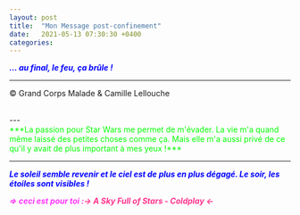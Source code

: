 ```yaml
---
layout: post
title:  "Mon Message post-confinement"
date:   2021-05-13 07:30:30 +0400
categories: 
---
```



<span style="color: blue">***... au final, le feu, ça brûle !***</span>
<br/>


---
&copy;  Grand Corps Malade & Camille Lellouche

<br>
---



<br>
<span style="color: #00FF00">***La passion pour Star Wars me permet de m'évader. La vie m'a quand même laissé des petites choses comme ça. Mais elle m'a aussi privé de ce qu'il y avait de plus important à mes yeux !***</span>



<br>




---
<span style="color: blue">***Le soleil semble revenir et le ciel est de plus en plus dégagé. Le soir, les étoiles sont visibles !***</span>

<span style="color: #ff33f9">***=> ceci est pour toi :***</span><span style="color: #ff338d">***-> A Sky Full of Stars - Coldplay <-***</span>
  